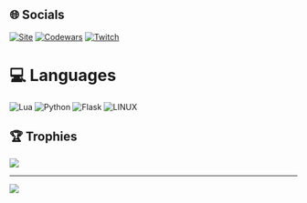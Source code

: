 ## 🌐 Socials
[![Site](https://img.shields.io/badge/website-000000?style=for-the-badge&logo=About.me&logoColor=white)](https://zydsonek.pl)  [![Codewars](https://img.shields.io/badge/Codewars-B1361E?style=for-the-badge&logo=Codewars&logoColor=white)](https://www.codewars.com/users/Zydsonek) [![Twitch](https://img.shields.io/badge/Twitch-9146FF?style=for-the-badge&logo=twitch&logoColor=white)](https://twitch.tv/xXBalonXx123)

# 💻 Languages
![Lua](https://img.shields.io/badge/lua-%232C2D72.svg?style=for-the-badge&logo=lua&logoColor=white) ![Python](https://img.shields.io/badge/python-3670A0?style=for-the-badge&logo=python&logoColor=ffdd54) ![Flask](https://img.shields.io/badge/flask-%23000.svg?style=for-the-badge&logo=flask&logoColor=white) ![LINUX](https://img.shields.io/badge/Linux-FCC624?style=for-the-badge&logo=linux&logoColor=black)

## 🏆 Trophies
![](https://github-profile-trophy.vercel.app/?username=Zydson&theme=radical&no-frame=false&no-bg=true&margin-w=4)

---
[![](https://visitcount.itsvg.in/api?id=Zydson&icon=0&color=0)](https://visitcount.itsvg.in)

